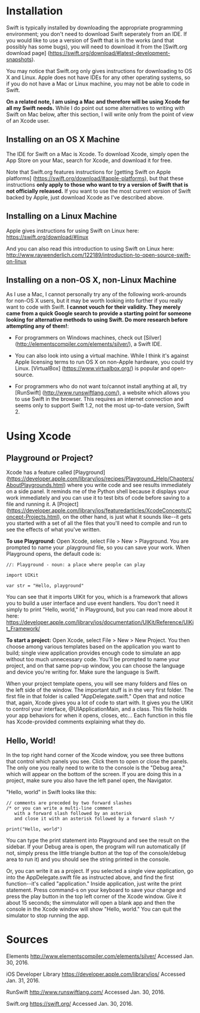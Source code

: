 # Installation

Swift is typically installed by downloading the appropriate programming environment; you don't need to download Swift seperately from an IDE. If you would like to use a version of Swift that is in the works (and that possibly has some bugs), you will need to download it from the [Swift.org download page] (https://swift.org/download/#latest-development-snapshots).

You may notice that Swift.org only gives instructions for downloading to OS X and Linux. Apple does not have IDEs for any other operating systems, so if you do not have a Mac or Linux machine, you may not be able to code in Swift.

**On a related note, I am using a Mac and therefore will be using Xcode for all my Swift needs.** While I do point out some alternatives to writing with Swift on Mac below, after this section, I will write only from the point of view of an Xcode user.

## Installing on an OS X Machine

The IDE for Swift on a Mac is Xcode. To download Xcode, simply open the App Store on your Mac, search for Xcode, and download it for free.

Note that Swift.org features instructions for [getting Swift on Apple platforms] (https://swift.org/download/#apple-platforms), but that these instructions **only apply to those who want to try a version of Swift that is not officially released.** If you want to use the most current version of Swift backed by Apple, just download Xcode as I've described above.

## Installing on a Linux Machine

Apple gives instructions for using Swift on Linux here: https://swift.org/download/#linux

And you can also read this introduction to using Swift on Linux here: http://www.raywenderlich.com/122189/introduction-to-open-source-swift-on-linux

## Installing on a non-OS X, non-Linux Machine
As I use a Mac, I cannot personally try any of the following work-arounds for non-OS X users, but it may be worth looking into further if you really want to code with Swift. **I cannot vouch for their validity. They merely came from a quick Google search to provide a starting point for someone looking for alternative methods to using Swift. Do more research before attempting any of them!**:

- For programmers on Windows machines, check out [Silver] (http://elementscompiler.com/elements/silver/), a Swift IDE.

- You can also look into using a virtual machine. While I think it's against Apple licensing terms to run OS X on non-Apple hardware, you could try Linux. [VirtualBox] (https://www.virtualbox.org/) is popular and open-source.

- For programmers who do not want to/cannot install anything at all, try [RunSwift] (http://www.runswiftlang.com/), a website which allows you to use Swift in the browser. This requires an internet connection and seems only to support Swift 1.2, not the most up-to-date version, Swift 2.

# Using Xcode

## Playground or Project?

Xcode has a feature called [Playground] (https://developer.apple.com/library/ios/recipes/Playground_Help/Chapters/AboutPlaygrounds.html) where you write code and see results immediately on a side panel. It reminds me of the Python shell because it displays your work immediately and you can use it to test bits of code before saving to a file and running it. A [Project] (https://developer.apple.com/library/ios/featuredarticles/XcodeConcepts/Concept-Projects.html), on the other hand, is just what it sounds like--it gets you started with a set of all the files that you'll need to compile and run to see the effects of what you've written.

**To use Playground:** Open Xcode, select File > New > Playground. You are prompted to name your .playground file, so you can save your work. When Playground opens, the default code is:

```
//: Playground - noun: a place where people can play

import UIKit

var str = "Hello, playground"
```

You can see that it imports UIKit for you, which is a framework that allows you to build a user interface and use event handlers. You don't need it simply to print "Hello, world," in Playground, but you can read more about it here: https://developer.apple.com/library/ios/documentation/UIKit/Reference/UIKit_Framework/

**To start a project:** Open Xcode, select File > New > New Project. You then choose among various templates based on the application you want to build; single view application provides enough code to simulate an app without too much unnecessary code. You'll be prompted to name your project, and on that same pop-up window, you can choose the language and device you're writing for. Make sure the language is Swift.

When your project template opens, you will see many folders and files on the left side of the window. The important stuff is in the very first folder. The first file in that folder is called "AppDelegate.swift." Open that and notice that, again, Xcode gives you a lot of code to start with. It gives you the UIKit to control your interface, @UIApplicationMain, and a class. This file holds your app behaviors for when it opens, closes, etc... Each function in this file has Xcode-provided comments explaining what they do.

## Hello, World!

In the top right hand corner of the Xcode window, you see three buttons that control which panels you see. Click them to open or close the panels. The only one you really need to write to the console is the "Debug area," which will appear on the bottom of the screen. If you are doing this in a project, make sure you also have the left panel open, the Navigator.

"Hello, world" in Swift looks like this:

```
// comments are preceded by two forward slashes
/* or you can write a multi-line comment
   with a forward slash followed by an asterisk
   and close it with an asterisk followed by a forward slash */

print("Hello, world")
```

You can type the print statement into Playground and see the result on the sidebar. If your Debug area is open, the program will run automatically (if not, simply press the little triangle button at the top of the console/debug area to run it) and you should see the string printed in the console.

Or, you can write it as a project. If you selected a single view application, go into the AppDelegate.swift file as instructed above, and find the first function--it's called "application." Inside application, just write the print statement. Press command-s on your keyboard to save your change and press the play button in the top left corner of the Xcode window. Give it about 15 seconds; the simmulator will open a blank app and then the console in the Xcode window will show "Hello, world." You can quit the simulator to stop running the app.

# Sources

Elements http://www.elementscompiler.com/elements/silver/ Accessed Jan. 30, 2016.

iOS Developer Library https://developer.apple.com/library/ios/ Accessed Jan. 31, 2016.

RunSwift http://www.runswiftlang.com/ Accessed Jan. 30, 2016.

Swift.org https://swift.org/ Accessed Jan. 30, 2016.
